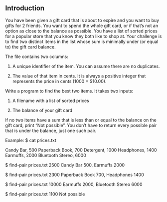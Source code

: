 ## Introduction

You have been given a gift card that is about to expire and you want to buy gifts for 2 friends. You want to spend the whole gift card, or if that’s not an option as close to the balance as possible. You have a list of sorted prices for a popular store that you know they both like to shop at. Your challenge is to find two distinct items in the list whose sum is minimally under (or equal to) the gift card balance.

The file contains two columns:

1. A unique identifier of the item. You can assume there are no duplicates.

2. The value of that item in cents. It is always a positive integer that represents the price in
cents (1000 = $10.00).

Write a program to find the best two items. It takes two inputs:

1. A filename with a list of sorted prices

2. The balance of your gift card

If no two items have a sum that is less than or equal to the balance on the gift card, print “Not possible”. You don’t have to return every possible pair that is under the balance, just one such pair.

Example:
$ cat prices.txt

Candy Bar, 500 Paperback Book, 700 Detergent, 1000 Headphones, 1400 Earmuffs, 2000 Bluetooth Stereo, 6000

$ find-pair prices.txt 2500 Candy Bar 500, Earmuffs 2000

$ find-pair prices.txt 2300 Paperback Book 700, Headphones 1400

$ find-pair prices.txt 10000 Earmuffs 2000, Bluetooth Stereo 6000

$ find-pair prices.txt 1100 Not possible
